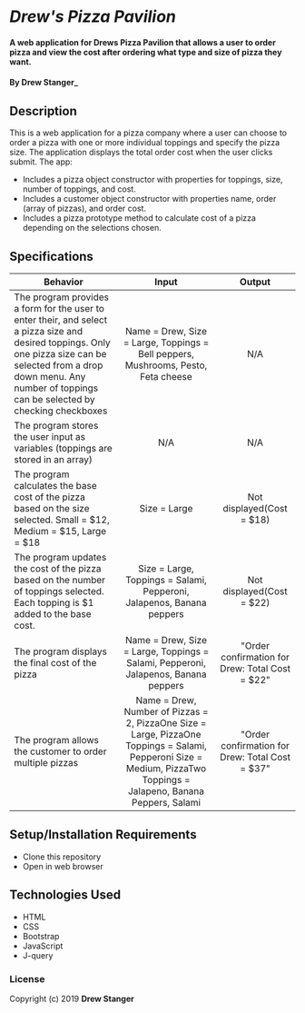 # _Drew's Pizza Pavilion_

#### A web application for Drews Pizza Pavilion that allows a user to order pizza and view the cost after ordering what type and size of pizza they want.

#### By **Drew Stanger**_

## Description

This is a web application for a pizza company where a user can choose to order a pizza with one or more individual toppings and specify the pizza size. The application displays the total order cost when the user clicks submit.  The app:

* Includes a pizza object constructor with properties for toppings, size, number of toppings, and cost.
* Includes a customer object constructor with properties name, order (array of pizzas), and order cost.
* Includes a pizza prototype method to calculate cost of a pizza depending on the selections chosen.

## Specifications
| Behavior |  Input   |  Output  |
|----------|:--------:|:--------:|
|The program provides a form for the user to enter their, and select a pizza size and desired toppings.  Only one pizza size can be selected from a drop down menu.  Any number of toppings can be selected by checking checkboxes | Name = Drew, Size = Large, Toppings = Bell peppers, Mushrooms, Pesto, Feta cheese | N/A |
|The program stores the user input as variables (toppings are stored in an array) | N/A | N/A |
|The program calculates the base cost of the pizza based on the size selected.  Small = $12, Medium = $15, Large = $18 | Size = Large | Not displayed(Cost = $18)|
|The program updates the cost of the pizza based on the number of toppings selected.  Each topping is $1 added to the base cost. | Size = Large, Toppings = Salami, Pepperoni, Jalapenos, Banana peppers | Not displayed(Cost = $22)|
|The program displays the final cost of the pizza | Name = Drew, Size = Large, Toppings = Salami, Pepperoni, Jalapenos, Banana peppers| "Order confirmation for Drew: Total Cost = $22" |
|The program allows the customer to order multiple pizzas| Name = Drew, Number of Pizzas = 2, PizzaOne Size = Large, PizzaOne Toppings = Salami, Pepperoni Size = Medium, PizzaTwo Toppings = Jalapeno, Banana Peppers, Salami| "Order confirmation for Drew: Total Cost = $37"|

## Setup/Installation Requirements

* Clone this repository
* Open in web browser

## Technologies Used
* HTML
* CSS
* Bootstrap
* JavaScript
* J-query

### License
Copyright (c) 2019 **Drew Stanger**
